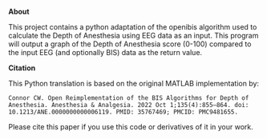 **About**

This project contains a python adaptation of the openibis algorithm used to calculate the Depth of Anesthesia using EEG data as an input. This program will output a graph of the Depth of Anesthesia score (0-100) compared to the input EEG (and optionally BIS) data as the return value.


**Citation**

This Python translation is based on the original MATLAB implementation by:

    Connor CW. Open Reimplementation of the BIS Algorithms for Depth of Anesthesia. Anesthesia & Analgesia. 2022 Oct 1;135(4):855–864. doi: 10.1213/ANE.0000000000006119. PMID: 35767469; PMCID: PMC9481655.

Please cite this paper if you use this code or derivatives of it in your work.